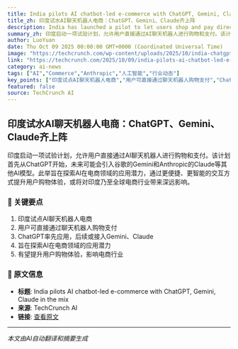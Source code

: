 ```yaml
---
title: India pilots AI chatbot-led e-commerce with ChatGPT, Gemini, Claude in the mix
title_zh: 印度试水AI聊天机器人电商：ChatGPT、Gemini、Claude齐上阵
description: India has launched a pilot to let users shop and pay directly through AI chatbots, starting with ChatGPT.
summary_zh: 印度启动一项试验计划，允许用户直接通过AI聊天机器人进行购物和支付。该计划首先从ChatGPT开始，未来可能会引入谷歌的Gemini和Anthropic的Claude等其他AI模型。此举旨在探索AI在电商领域的应用潜力，通过更便捷、更智能的交互方式提升用户购物体验，或将对印度乃至全球电商行业带来深远影响。
author: LuoYuan
date: Thu Oct 09 2025 00:00:00 GMT+0000 (Coordinated Universal Time)
image: "https://techcrunch.com/wp-content/uploads/2025/10/india-chatgpt.jpg?resize=1200,800"
link: "https://techcrunch.com/2025/10/09/india-pilots-ai-chatbot-led-e-commerce-with-chatgpt-gemini-claude-in-the-mix/"
category: ai-news
tags: ["AI","Commerce","Anthropic","人工智能","行业动态"]
key_points: ["印度试点AI聊天机器人电商","用户可直接通过聊天机器人购物支付","ChatGPT率先应用，后续或接入Gemini、Claude","旨在探索AI在电商领域的应用潜力","有望提升用户购物体验，影响电商行业"]
featured: false
source: TechCrunch AI
---
```


## 印度试水AI聊天机器人电商：ChatGPT、Gemini、Claude齐上阵

印度启动一项试验计划，允许用户直接通过AI聊天机器人进行购物和支付。该计划首先从ChatGPT开始，未来可能会引入谷歌的Gemini和Anthropic的Claude等其他AI模型。此举旨在探索AI在电商领域的应用潜力，通过更便捷、更智能的交互方式提升用户购物体验，或将对印度乃至全球电商行业带来深远影响。

### 🔑 关键要点
1. 印度试点AI聊天机器人电商
2. 用户可直接通过聊天机器人购物支付
3. ChatGPT率先应用，后续或接入Gemini、Claude
4. 旨在探索AI在电商领域的应用潜力
5. 有望提升用户购物体验，影响电商行业


### 📰 原文信息
- **标题**: India pilots AI chatbot-led e-commerce with ChatGPT, Gemini, Claude in the mix
- **来源**: TechCrunch AI
- **链接**: [查看原文](https://techcrunch.com/2025/10/09/india-pilots-ai-chatbot-led-e-commerce-with-chatgpt-gemini-claude-in-the-mix/)

---
*本文由AI自动翻译和摘要生成*
